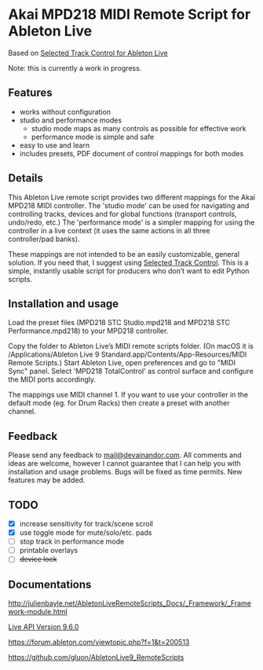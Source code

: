# Akai MPD218 MIDI Remote Script for Ableton Live

Based on [Selected Track Control for Ableton Live](http://stc.wiffbi.com/)

Note: this is currently a work in progress.

## Features

- works without configuration
- studio and performance modes
    - studio mode maps as many controls as possible for effective work
    - performance mode is simple and safe
- easy to use and learn
- includes presets, PDF document of control mappings for both modes

## Details

This Ableton Live remote script provides two different mappings for the Akai MPD218 MIDI controller. The 'studio mode' can be used for navigating and controlling tracks, devices and for global functions (transport controls, undo/redo, etc.) The 'performance mode' is a simpler mapping for using the controller in a live context (it uses the same actions in all three controller/pad banks).

These mappings are not intended to be an easily customizable, general solution. If you need that, I suggest using [Selected Track Control](http://stc.wiffbi.com/). This is a simple, instantly usable script for producers who don’t want to edit Python scripts.

## Installation and usage

Load the preset files (MPD218 STC Studio.mpd218 and MPD218 STC Performance.mpd218) to your MPD218 controller.

Copy the folder to Ableton Live’s MIDI remote scripts folder. (On macOS it is /Applications/Ableton Live 9 Standard.app/Contents/App-Resources/MIDI Remote Scripts.) Start Ableton Live, open preferences and go to "MIDI Sync" panel. Select 'MPD218 TotalControl' as control surface and configure the MIDI ports accordingly.

The mappings use MIDI channel 1. If you want to use your controller in the default mode (eg. for Drum Racks) then create a preset with another channel.

## Feedback

Please send any feedback to mail@devainandor.com. All comments and ideas are welcome, however I cannot guarantee that I can help you with installation and usage problems. Bugs will be fixed as time permits. New features may be added.

## TODO

- [x] increase sensitivity for track/scene scroll
- [x] use toggle mode for mute/solo/etc. pads
- [ ] stop track in performance mode
- [ ] printable overlays
- [ ] ~~device lock~~

## Documentations

<http://julienbayle.net/AbletonLiveRemoteScripts_Docs/_Framework/_Framework-module.html>

[Live API Version 9.6.0](http://julienbayle.net/PythonLiveAPI_documentation/Live9.6.xml)

<https://forum.ableton.com/viewtopic.php?f=1&t=200513>

<https://github.com/gluon/AbletonLive9_RemoteScripts>

